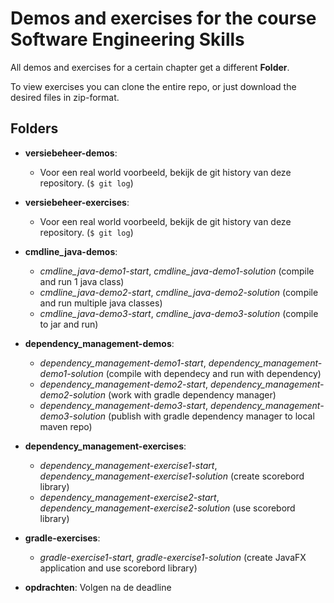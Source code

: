 # Demos and exercises for the course Software Engineering Skills

All demos and exercises for a certain chapter get a different **Folder**. 

To view exercises you can clone the entire repo, or just download the desired files in zip-format. 

## Folders

- **versiebeheer-demos**: 
  - Voor een real world voorbeeld, bekijk de git history van deze repository. (`$ git log`)
- **versiebeheer-exercises**: 
  - Voor een real world voorbeeld, bekijk de git history van deze repository. (`$ git log`)

- **cmdline_java-demos**: 
  - _cmdline_java-demo1-start_,  _cmdline_java-demo1-solution_ (compile and run 1 java class)
  - _cmdline_java-demo2-start_,  _cmdline_java-demo2-solution_ (compile and run multiple java classes)
  - _cmdline_java-demo3-start_,  _cmdline_java-demo3-solution_ (compile to jar and run)

- **dependency_management-demos**: 
  - _dependency_management-demo1-start_,  _dependency_management-demo1-solution_ (compile with dependecy and run with dependency)
  - _dependency_management-demo2-start_,  _dependency_management-demo2-solution_ (work with gradle dependency manager)
  - _dependency_management-demo3-start_,  _dependency_management-demo3-solution_ (publish with gradle dependency manager to local maven repo)

- **dependency_management-exercises**: 
  - _dependency_management-exercise1-start_, _dependency_management-exercise1-solution_ (create scorebord library)
  - _dependency_management-exercise2-start_, _dependency_management-exercise2-solution_ (use scorebord library)

- **gradle-exercises**: 
  - _gradle-exercise1-start_, _gradle-exercise1-solution_ (create JavaFX application and use scorebord library)


- **opdrachten**:
  Volgen na de deadline